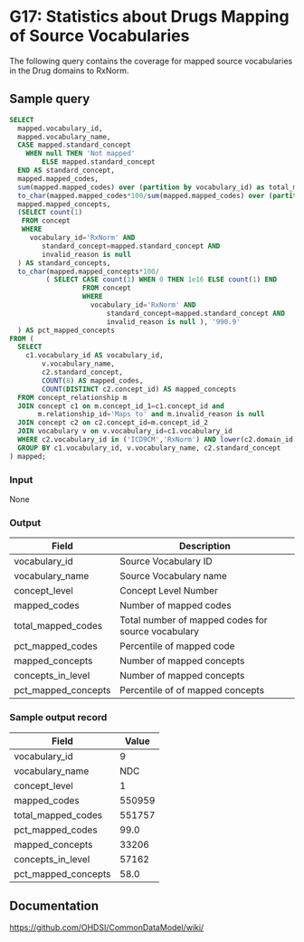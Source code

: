 # G17: Statistics about Drugs Mapping of Source Vocabularies

The following query contains the coverage for mapped source vocabularies in the Drug domains to RxNorm.

## Sample query
```sql
SELECT
  mapped.vocabulary_id,
  mapped.vocabulary_name,
  CASE mapped.standard_concept
    WHEN null THEN 'Not mapped'
        ELSE mapped.standard_concept
  END AS standard_concept,
  mapped.mapped_codes,
  sum(mapped.mapped_codes) over (partition by vocabulary_id) as total_mapped_codes,
  to_char(mapped.mapped_codes*100/sum(mapped.mapped_codes) over (partition by vocabulary_id), '990.9') AS pct_mapped_codes,
  mapped.mapped_concepts,
  (SELECT count(1)
   FROM concept
   WHERE
     vocabulary_id='RxNorm' AND
        standard_concept=mapped.standard_concept AND
        invalid_reason is null
  ) AS standard_concepts,
  to_char(mapped.mapped_concepts*100/
         ( SELECT CASE count(1) WHEN 0 THEN 1e16 ELSE count(1) END
                  FROM concept
                  WHERE
                    vocabulary_id='RxNorm' AND
                        standard_concept=mapped.standard_concept AND
                        invalid_reason is null ), '990.9'
  ) AS pct_mapped_concepts
FROM (
  SELECT
    c1.vocabulary_id AS vocabulary_id,
        v.vocabulary_name,
        c2.standard_concept,
        COUNT(8) AS mapped_codes,
        COUNT(DISTINCT c2.concept_id) AS mapped_concepts
  FROM concept_relationship m
  JOIN concept c1 on m.concept_id_1=c1.concept_id and
       m.relationship_id='Maps to' and m.invalid_reason is null
  JOIN concept c2 on c2.concept_id=m.concept_id_2
  JOIN vocabulary v on v.vocabulary_id=c1.vocabulary_id
  WHERE c2.vocabulary_id in ('ICD9CM','RxNorm') AND lower(c2.domain_id)='drug'
  GROUP BY c1.vocabulary_id, v.vocabulary_name, c2.standard_concept
) mapped;
```

### Input

None

### Output

| Field |  Description |
| --- | --- |
|  vocabulary_id |  Source Vocabulary ID |
|  vocabulary_name |  Source Vocabulary name |
|  concept_level |  Concept Level Number |
|  mapped_codes |  Number of mapped codes |
|  total_mapped_codes |  Total number of mapped codes for source vocabulary |
|  pct_mapped_codes |  Percentile of mapped code  |
|  mapped_concepts |  Number of mapped concepts  |
|  concepts_in_level |  Number of mapped concepts  |
|  pct_mapped_concepts |  Percentile of of mapped concepts |

### Sample output record

| Field |  Value |
| --- | --- |
|  vocabulary_id |  9 |
|  vocabulary_name |  NDC |
|  concept_level |  1 |
|  mapped_codes |  550959 |
|  total_mapped_codes |  551757 |
|  pct_mapped_codes |  99.0 |
|  mapped_concepts |  33206 |
|  concepts_in_level |  57162 |
|  pct_mapped_concepts |  58.0 |





## Documentation
https://github.com/OHDSI/CommonDataModel/wiki/
